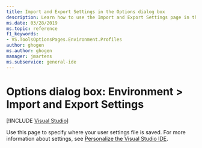 ```yaml
---
title: Import and Export Settings in the Options dialog box
description: Learn how to use the Import and Export Settings page in the Environment section to specify where your user settings file is saved.
ms.date: 03/28/2019
ms.topic: reference
f1_keywords:
- VS.ToolsOptionsPages.Environment.Profiles
author: ghogen
ms.author: ghogen
manager: jmartens
ms.subservice: general-ide
---
```

# Options dialog box: Environment \> Import and Export Settings

 [!INCLUDE [Visual Studio](~/includes/applies-to-version/vs-windows-only.md)]

Use this page to specify where your user settings file is saved. For more information about settings, see [Personalize the Visual Studio IDE](../../ide/personalizing-the-visual-studio-ide.md).